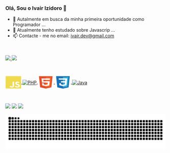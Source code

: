 ### Olá, Sou o Ivair Izidoro 👋



- 🔭 Autalmente em busca da minha primeira oportunidade como Programador ...
- 🌱 Atualmente tenho estudado sobre Javascrip ...
- 📫 Contacte - me no email: ivair.dev@gmail.com

##

<div><br>
  <a href="https://github.com/ivairizidoro">
  <img height="180em" src="https://github-readme-stats.vercel.app/api?username=ivairizidoro&show_icons=true&theme=dracula&include_all_commits=true&count_private=true"/>
  <img height="180em" src="https://github-readme-stats.vercel.app/api/top-langs/?username=ivairizidoro&layout=compact&langs_count=7&theme=dracula"/>
</div>
  
 ## 

<div style="display: inline_block"><br>
  <img align="center" alt="Js" height="40" width="50" src="https://raw.githubusercontent.com/devicons/devicon/master/icons/javascript/javascript-plain.svg">
  <img align="center" alt="PHP" height="40" width="50"  src="https://cdn.jsdelivr.net/gh/devicons/devicon/icons/php/php-plain.svg" />
  <img align="center" alt="HTML" height="40" width="50" src="https://raw.githubusercontent.com/devicons/devicon/master/icons/html5/html5-original.svg">
  <img align="center" alt="CSS" height="40" width="50" src="https://raw.githubusercontent.com/devicons/devicon/master/icons/css3/css3-original.svg">
  <img align="center" alt="Java" height="40" width="50" src="https://cdn.jsdelivr.net/gh/devicons/devicon/icons/java/java-original.svg">
</div>
  
  ##
  
 <div style="display: inline_block"><br> 
   <a href="https://instagram.com/ivair_izidoro" target="_blank"><img src="https://img.shields.io/badge/-Instagram-%23E4405F?style=for-the-badge&logo=instagram&logoColor=white" target="_blank"></a>
 	<a href = "mailto:ivair.dev@gmail.com"><img src="https://img.shields.io/badge/-Gmail-%23333?style=for-the-badge&logo=gmail&logoColor=white" target="_blank"></a>
  <a href="https://www.linkedin.com/in/ivair-izidoro/" target="_blank"><img src="https://img.shields.io/badge/-LinkedIn-%230077B5?style=for-the-badge&logo=linkedin&logoColor=white" target="_blank"></a> 
 
  ![Snake animation](https://github.com/ivairizidoro/ivairizidoro/blob/output/github-contribution-grid-snake.svg)
 
</div>
